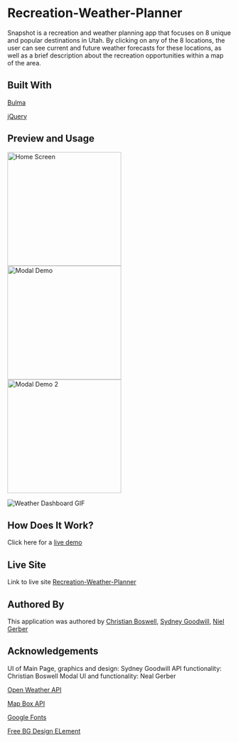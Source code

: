 # Recreation-Weather-Planner

Snapshot is a recreation and weather planning app that focuses on 8 unique and popular destinations in Utah. By clicking on any of the 8 locations, the user can see current and future weather forecasts for these locations, as well as a brief description about the recreation opportunities within a map of the area.

## Built With 
[Bulma](https://bulma.io/) 

[jQuery](https://api.jquery.com/)


## Preview and Usage

<img src="https://github.com/cboswel1/Recreation-Weather-Planner/blob/master/Assets/HomescreenDemo.png?raw=true" height="256" title="Home Screen">

<img src="https://github.com/cboswel1/Recreation-Weather-Planner/blob/master/Assets/ModalDemo1.png?raw=true" height="256" title="Modal Demo">

<img src="https://github.com/cboswel1/Recreation-Weather-Planner/blob/master/Assets/ModalDemo2.png?raw=true" height="256" title="Modal Demo 2">

![Weather Dashboard GIF](RecWeatherPlanner.gif/)

## How Does It Work? 

Click here for a [live demo]()

## Live Site 
Link to live site [Recreation-Weather-Planner](https://sydneygoodwill.github.io/Recreation-Weather-Planner/) 

## Authored By 
This application was authored by [Christian Boswell](https://github.com/cboswel1), [Sydney Goodwill](https://github.com/SydneyGoodwill), [Niel Gerber](https://github.com/Nggerber)  

## Acknowledgements 

UI of Main Page, graphics and design: Sydney Goodwill
API functionality: Christian Boswell
Modal UI and functionality: Neal Gerber

[Open Weather API](https://openweathermap.org/) 

[Map Box API](https://www.mapbox.com/)

[Google Fonts](https://fonts.google.com/)

[Free BG Design ELement](https://www.uokpl.rs/rsvi/hxiJTT_transparent-background-mountain/)